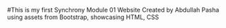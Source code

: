 #This is my first Synchrony Module 01 Website
Created by Abdullah Pasha
using assets from Bootstrap, showcasing HTML, CSS

